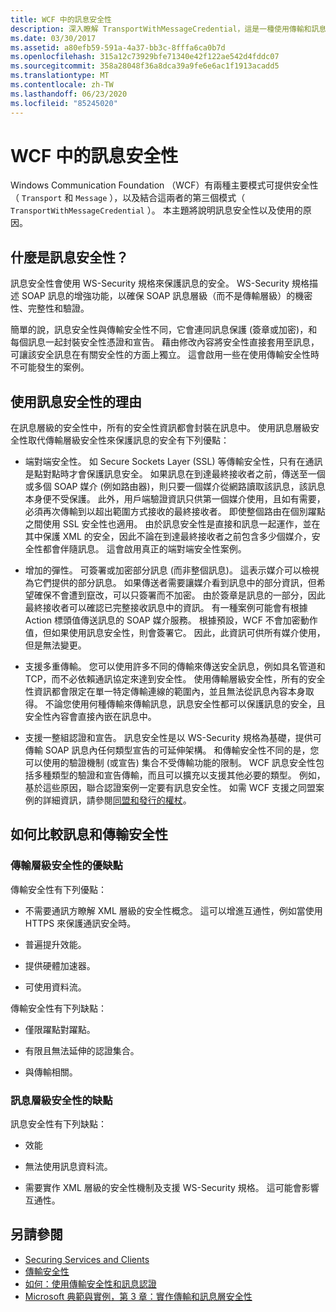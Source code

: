 ```yaml
---
title: WCF 中的訊息安全性
description: 深入瞭解 TransportWithMessageCredential，這是一種使用傳輸和訊息安全性模式組合的 WCF 訊息安全性。
ms.date: 03/30/2017
ms.assetid: a80efb59-591a-4a37-bb3c-8fffa6ca0b7d
ms.openlocfilehash: 315a12c73929bfe71340e42f122ae542d4fddc07
ms.sourcegitcommit: 358a28048f36a8dca39a9fe6e6ac1f1913acadd5
ms.translationtype: MT
ms.contentlocale: zh-TW
ms.lasthandoff: 06/23/2020
ms.locfileid: "85245020"
---
```

# <a name="message-security-in-wcf"></a>WCF 中的訊息安全性

Windows Communication Foundation （WCF）有兩種主要模式可提供安全性（ `Transport` 和 `Message` ），以及結合這兩者的第三個模式（ `TransportWithMessageCredential` ）。 本主題將說明訊息安全性以及使用的原因。

## <a name="what-is-message-security"></a>什麼是訊息安全性？

訊息安全性會使用 WS-Security 規格來保護訊息的安全。 WS-Security 規格描述 SOAP 訊息的增強功能，以確保 SOAP 訊息層級（而不是傳輸層級）的機密性、完整性和驗證。

簡單的說，訊息安全性與傳輸安全性不同，它會連同訊息保護 (簽章或加密)，和每個訊息一起封裝安全性憑證和宣告。 藉由修改內容將安全性直接套用至訊息，可讓該安全訊息在有關安全性的方面上獨立。 這會啟用一些在使用傳輸安全性時不可能發生的案例。

## <a name="reasons-to-use-message-security"></a>使用訊息安全性的理由

在訊息層級的安全性中，所有的安全性資訊都會封裝在訊息中。 使用訊息層級安全性取代傳輸層級安全性來保護訊息的安全有下列優點：

- 端對端安全性。 如 Secure Sockets Layer (SSL) 等傳輸安全性，只有在通訊是點對點時才會保護訊息安全。 如果訊息在到達最終接收者之前，傳送至一個或多個 SOAP 媒介 (例如路由器)，則只要一個媒介從網路讀取該訊息，該訊息本身便不受保護。 此外，用戶端驗證資訊只供第一個媒介使用，且如有需要，必須再次傳輸到以超出範圍方式接收的最終接收者。 即使整個路由在個別躍點之間使用 SSL 安全性也適用。 由於訊息安全性是直接和訊息一起運作，並在其中保護 XML 的安全，因此不論在到達最終接收者之前包含多少個媒介，安全性都會伴隨訊息。 這會啟用真正的端對端安全性案例。

- 增加的彈性。 可簽署或加密部分訊息 (而非整個訊息)。 這表示媒介可以檢視為它們提供的部分訊息。 如果傳送者需要讓媒介看到訊息中的部分資訊，但希望確保不會遭到竄改，可以只簽署而不加密。 由於簽章是訊息的一部分，因此最終接收者可以確認已完整接收訊息中的資訊。 有一種案例可能會有根據 Action 標頭值傳送訊息的 SOAP 媒介服務。 根據預設，WCF 不會加密動作值，但如果使用訊息安全性，則會簽署它。 因此，此資訊可供所有媒介使用，但是無法變更。

- 支援多重傳輸。 您可以使用許多不同的傳輸來傳送安全訊息，例如具名管道和 TCP，而不必依賴通訊協定來達到安全性。 使用傳輸層級安全性，所有的安全性資訊都會限定在單一特定傳輸連線的範圍內，並且無法從訊息內容本身取得。 不論您使用何種傳輸來傳輸訊息，訊息安全性都可以保護訊息的安全，且安全性內容會直接內嵌在訊息中。

- 支援一整組認證和宣告。 訊息安全性是以 WS-Security 規格為基礎，提供可傳輸 SOAP 訊息內任何類型宣告的可延伸架構。 和傳輸安全性不同的是，您可以使用的驗證機制 (或宣告) 集合不受傳輸功能的限制。 WCF 訊息安全性包括多種類型的驗證和宣告傳輸，而且可以擴充以支援其他必要的類型。 例如，基於這些原因，聯合認證案例一定要有訊息安全性。 如需 WCF 支援之同盟案例的詳細資訊，請參閱[同盟和發行的權杖](federation-and-issued-tokens.md)。

## <a name="how-message-and-transport-security-compare"></a>如何比較訊息和傳輸安全性

### <a name="pros-and-cons-of-transport-level-security"></a>傳輸層級安全性的優缺點

傳輸安全性有下列優點：

- 不需要通訊方瞭解 XML 層級的安全性概念。 這可以增進互通性，例如當使用 HTTPS 來保護通訊安全時。

- 普遍提升效能。

- 提供硬體加速器。

- 可使用資料流。

 傳輸安全性有下列缺點：

- 僅限躍點對躍點。

- 有限且無法延伸的認證集合。

- 與傳輸相關。

### <a name="disadvantages-of-message-level-security"></a>訊息層級安全性的缺點

訊息安全性有下列缺點：

- 效能

- 無法使用訊息資料流。

- 需要實作 XML 層級的安全性機制及支援 WS-Security 規格。 這可能會影響互通性。

## <a name="see-also"></a>另請參閱

- [Securing Services and Clients](securing-services-and-clients.md)
- [傳輸安全性](transport-security.md)
- [如何：使用傳輸安全性和訊息認證](how-to-use-transport-security-and-message-credentials.md)
- [Microsoft 典範與實例，第 3 章：實作傳輸和訊息層安全性](https://docs.microsoft.com/previous-versions/msp-n-p/ff647370(v=pandp.10))
